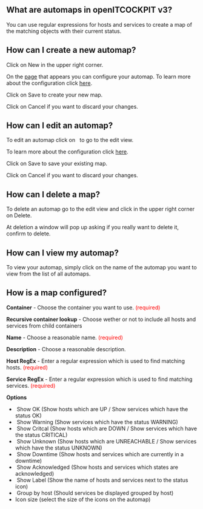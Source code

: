 [adding]: /automaps/add (add a new automap)
[configure]: #configure "Configure your automaps"

## What are automaps in openITCOCKPIT v3?

You can use regular expressions for hosts and services to create a map of the matching objects with their current status.

## How can I create a new automap?

Click on
<a class="btn btn-xs btn-success"><i class="fa fa-plus"></i> New</a>
in the upper right corner.

On the [page][adding] that appears you can configure your automap.
To learn more about the configuration click [here][configure].

Click on <a class="btn btn-xs btn-primary">Save</a> to create your new map.

Click on <a class="btn btn-xs btn-default">Cancel</a> if you want to discard your changes.

## How can I edit an automap?

To edit an automap click on <i class="fa fa-gear fa-lg txt-color-teal"></i>&nbsp;
to go to the edit view.

To learn more about the configuration click [here][configure].

Click on <a class="btn btn-xs btn-primary">Save</a> to save your existing map.

Click on <a class="btn btn-xs btn-default">Cancel</a> if you want to discard your changes.

## How can I delete a map?

To delete an automap go to the edit view and click in the upper right corner on
<a class="btn btn-danger btn-xs"><i class="fa fa-trash-o"></i> Delete</a>.

At deletion a window will pop up asking if you really want to delete it,
confirm to delete.

## How can I view my automap?

To view your automap, simply click on the name of the automap you want to view from the list of all automaps.

## How is a map configured? <span id="configure"></span>

**Container** - Choose the container you want to use. <span style="color:red;">(required)</span>

**Recursive container lookup** - Choose wether or not to include all hosts and services from child containers

**Name** - Choose a reasonable name. <span style="color:red;">(required)</span>

**Description** - Choose a reasonable description.

**Host RegEx** - Enter a regular expression which is used to find matching hosts. <span style="color:red;">(required)</span>

**Service RegEx** - Enter a regular expression which is used to find matching services. <span style="color:red;">(required)</span>

**Options**
* <i class="fa fa-square txt-color-greenLight"></i>&nbsp;Show OK (Show hosts which are UP / Show services which have the status OK)
* <i class="fa fa-square txt-color-orange"></i>&nbsp;Show Warning (Show services which have the status WARNING)
* <i class="fa fa-square txt-color-redLight"></i>&nbsp;Show Critcal (Show hosts which are DOWN / Show services which have the status CRITICAL)
* <i class="fa fa-square txt-color-blueDark"></i>&nbsp;Show Unknown (Show hosts which are UNREACHABLE / Show services which have the status UNKNOWN)
* <i class="fa fa-power-off"></i>&nbsp;Show Downtime (Show hosts and services which are currently in a downtime)
* <i class="fa fa-user"></i>&nbsp;Show Acknowledged (Show hosts and services which states are acknowledged)
* <i class="fa fa-tag"></i>&nbsp;Show Label (Show the name of hosts and services next to the status icon)
* <i class="fa fa-sitemap"></i>&nbsp;Group by host (Should services be displayed grouped by host)
* Icon size (select the size of the icons on the automap)

